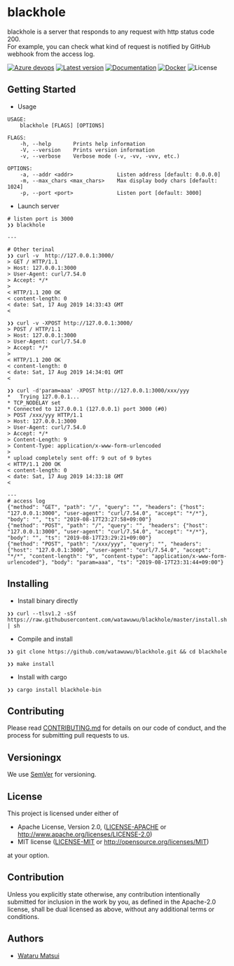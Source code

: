 # blackhole

blackhole is a server that responds to any request with http status code 200.  
For example, you can check what kind of request is notified by GitHub webhook from the access log.

[![Azure devops](https://img.shields.io/azure-devops/build/sabi-dev/tools/3.svg)](https://dev.azure.com/sabi-dev/tools/_build?definitionId=3)
[![Latest version](https://img.shields.io/crates/v/blackhole-bin.svg)](https://crates.io/crates/blackhole-bin)
[![Documentation](https://docs.rs/blackhole-bin/badge.svg)](https://docs.rs/crate/blackhole-bin)
[![Docker](https://img.shields.io/docker/build/watawuwu/blackhole.svg)](https://cloud.docker.com/repository/docker/watawuwu/blackhole/)
![License](https://img.shields.io/crates/l/blackhole-bin.svg)


## Getting Started

- Usage

```
USAGE:
    blackhole [FLAGS] [OPTIONS]

FLAGS:
    -h, --help       Prints help information
    -V, --version    Prints version information
    -v, --verbose    Verbose mode (-v, -vv, -vvv, etc.)

OPTIONS:
    -a, --addr <addr>              Listen address [default: 0.0.0.0]
    -m, --max_chars <max_chars>    Max display body chars [default: 1024]
    -p, --port <port>              Listen port [default: 3000]
```

- Launch server

```
# listen port is 3000
❯❯ blackhole

---

# Other terinal
❯❯ curl -v  http://127.0.0.1:3000/
> GET / HTTP/1.1
> Host: 127.0.0.1:3000
> User-Agent: curl/7.54.0
> Accept: */*
>
< HTTP/1.1 200 OK
< content-length: 0
< date: Sat, 17 Aug 2019 14:33:43 GMT
<

❯❯ curl -v -XPOST http://127.0.0.1:3000/
> POST / HTTP/1.1
> Host: 127.0.0.1:3000
> User-Agent: curl/7.54.0
> Accept: */*
>
< HTTP/1.1 200 OK
< content-length: 0
< date: Sat, 17 Aug 2019 14:34:01 GMT
<

❯❯ curl -d'param=aaa' -XPOST http://127.0.0.1:3000/xxx/yyy
*   Trying 127.0.0.1...
* TCP_NODELAY set
* Connected to 127.0.0.1 (127.0.0.1) port 3000 (#0)
> POST /xxx/yyy HTTP/1.1
> Host: 127.0.0.1:3000
> User-Agent: curl/7.54.0
> Accept: */*
> Content-Length: 9
> Content-Type: application/x-www-form-urlencoded
>
* upload completely sent off: 9 out of 9 bytes
< HTTP/1.1 200 OK
< content-length: 0
< date: Sat, 17 Aug 2019 14:33:18 GMT
<

---
# access log
{"method": "GET", "path": "/", "query": "", "headers": {"host": "127.0.0.1:3000", "user-agent": "curl/7.54.0", "accept": "*/*"}, "body": "", "ts": "2019-08-17T23:27:58+09:00"}
{"method": "POST", "path": "/", "query": "", "headers": {"host": "127.0.0.1:3000", "user-agent": "curl/7.54.0", "accept": "*/*"}, "body": "", "ts": "2019-08-17T23:29:21+09:00"}
{"method": "POST", "path": "/xxx/yyy", "query": "", "headers": {"host": "127.0.0.1:3000", "user-agent": "curl/7.54.0", "accept": "*/*", "content-length": "9", "content-type": "application/x-www-form-urlencoded"}, "body": "param=aaa", "ts": "2019-08-17T23:31:44+09:00"}
```

## Installing

- Install binary directly

```
❯❯ curl --tlsv1.2 -sSf https://raw.githubusercontent.com/watawuwu/blackhole/master/install.sh | sh
```

- Compile and install

```
❯❯ git clone https://github.com/watawuwu/blackhole.git && cd blackhole

❯❯ make install
```

- Install with cargo

```
❯❯ cargo install blackhole-bin
```

## Contributing

Please read [CONTRIBUTING.md](https://gist.github.com/PurpleBooth/b24679402957c63ec426) for details on our code of conduct, and the process for submitting pull requests to us.

## Versioningx

We use [SemVer](http://semver.org/) for versioning.

## License
This project is licensed under either of

- Apache License, Version 2.0, ([LICENSE-APACHE](LICENSE-APACHE) or http://www.apache.org/licenses/LICENSE-2.0)
- MIT license ([LICENSE-MIT](LICENSE-MIT) or http://opensource.org/licenses/MIT)

at your option.

## Contribution

Unless you explicitly state otherwise, any contribution intentionally submitted for inclusion in the work by you, as defined in the Apache-2.0 license, shall be dual licensed as above, without any additional terms or conditions.

## Authors

* [Wataru Matsui](watawuwu@3bi.tech)
